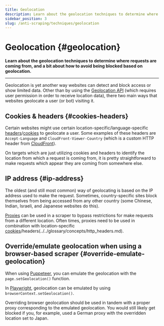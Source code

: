 ```yaml
---
title: Geolocation
description: Learn about the geolocation techniques to determine where requests are coming from, and a bit about how to avoid being blocked based on geolocation.
sidebar_position: 3
slug: /anti-scraping/techniques/geolocation
---
```


# Geolocation {#geolocation}

**Learn about the geolocation techniques to determine where requests are coming from, and a bit about how to avoid being blocked based on geolocation.**

---

Geolocation is yet another way websites can detect and block access or show limited data. Other than by using the [Geolocation API](https://developer.mozilla.org/en-US/docs/Web/API/Geolocation_API) (which requires user permission in order to receive location data), there two main ways that websites geolocate a user (or bot) visiting it.

## Cookies & headers {#cookies-headers}

Certain websites might use certain location-specific/language-specific [headers](../../glossary/concepts/http_headers.md)/[cookies](../../glossary/concepts/http_cookies.md) to geolocate a user. Some examples of these headers are `Accept-Language` and `CloudFront-Viewer-Country` (which is a custom HTTP header from [CloudFront](https://docs.aws.amazon.com/AmazonCloudFront/latest/DeveloperGuide/using-cloudfront-headers.html)).

On targets which are just utilizing cookies and headers to identify the location from which a request is coming from, it is pretty straightforward to make requests which appear they are coming from somewhere else.

## IP address {#ip-address}

The oldest (and still most common) way of geolocating is based on the IP address used to make the request. Sometimes, country-specific sites block themselves from being accessed from any other country (some Chinese, Indian, Israeli, and Japanese websites do this).

[Proxies](../mitigation/proxies.md) can be used in a scraper to bypass restrictions for make requests from a different location. Often times, proxies need to be used in combination with location-specific [cookies](../../glossary/concepts/http_cookies.md)/headers(../../glossary/concepts/http_headers.md).

## Override/emulate geolocation when using a browser-based scraper {#override-emulate-geolocation}

When using [Puppeteer](https://pptr.dev/#?product=Puppeteer&show=api-pagesetgeolocationoptions), you can emulate the geolocation with the `page.setGeolocation()` function.

In [Playwright](https://playwright.dev/docs/api/class-browsercontext#browsercontextsetgeolocationgeolocation), geolocation can be emulated by using `browserContext.setGeolocation()`.

Overriding browser geolocation should be used in tandem with a proper proxy corresponding to the emulated geolocation. You would still likely get blocked if you, for example, used a German proxy with the overridden location set to Japan.
